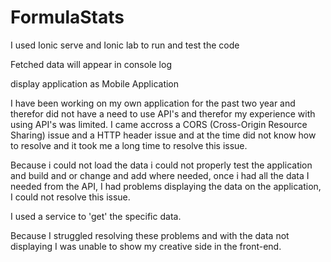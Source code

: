 # FormulaStats

I used Ionic serve and Ionic lab to run and test the code

Fetched data will appear in console log

display application as Mobile Application


I have been working on my own application for the past two year and therefor did not have a need to use API's and therefor my experience with using API's was limited. I came accross a CORS (Cross-Origin Resource Sharing) issue and a HTTP header issue and at the time did not know how to resolve and it took me a long time to resolve this issue.

Because i could not load the data i could not properly test the application and build and or change and add where needed, once i had all the data I needed from the API, I had problems displaying the data on the application, I could not resolve this issue.

I used a service to 'get' the specific data.

Because I struggled resolving these problems and with the data not displaying I was unable to show my creative side in the front-end.
